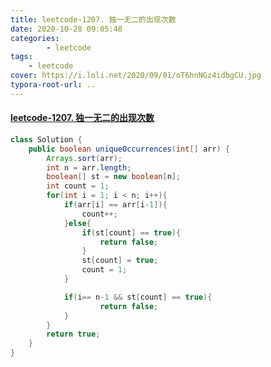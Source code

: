 ```yaml
---
title: leetcode-1207. 独一无二的出现次数
date: 2020-10-28 09:05:48
categories: 
		- leetcode
tags: 
	- leetcode
cover: https://i.loli.net/2020/09/01/oT6hnNGz4idbgCU.jpg
typora-root-url: ..
---
```


#### [leetcode-1207. 独一无二的出现次数](https://leetcode-cn.com/problems/unique-number-of-occurrences/)

```java
class Solution {
    public boolean uniqueOccurrences(int[] arr) {
        Arrays.sort(arr);
        int n = arr.length;
        boolean[] st = new boolean[n];
        int count = 1;
        for(int i = 1; i < n; i++){
            if(arr[i] == arr[i-1]){
                count++;
            }else{
                if(st[count] == true){
                    return false;
                }
                st[count] = true;
                count = 1;
            }

            if(i== n-1 && st[count] == true){
                    return false;
            }
        }
        return true;
    }
}
```

